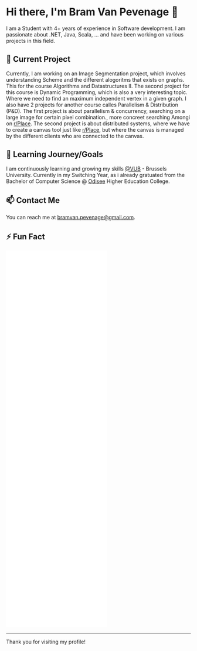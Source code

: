# Hi there, I'm Bram Van Pevenage 👋

I am a Student with 4+ years of experience in Software development. I am passionate about .NET, Java, Scala, ... and have been working on various projects in this field.

## 🔭 Current Project

Currently, I am working on an Image Segmentation project, which involves understanding Scheme and the different alogoritms that exists on graphs. This for the course Algorithms and Datastructures II. The second project for this course is Dynamic Programming, which is also a very interesting topic. Where we need to find an maximum independent vertex in a given graph.
I also have 2 projects for another course calles Parallelism & Distribution (P&D). The first project is about parallelism & concurrency, searching on a large image for certain pixel combination., more concreet searching Amongi on [r/Place](https://en.wikipedia.org/wiki/R/place). The second project is about distributed systems, where we have to create a canvas tool just like [r/Place](https://en.wikipedia.org/wiki/R/place), but where the canvas is managed by the different clients who are connected to the canvas.

## 🌱 Learning Journey/Goals

I am continuously learning and growing my skills [@VUB](https://www.vub.be/en) - Brussels University. Currently in my Switching Year, as i already gratuated from the Bachelor of Computer Science @ [Odisee](https://www.odisee.be/en) Higher Education College.

## 📫 Contact Me

You can reach me at [bramvan.pevenage@gmail.com](bramvan.pevenage@gmail.com).

## ⚡ Fun Fact
![Metrics](https://github.com/BramVanPevenage/BramVanPevenage/blob/main/github-metrics-bram_van_pevenage.svg)

---


Thank you for visiting my profile!